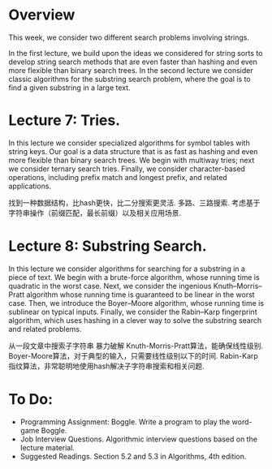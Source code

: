 # Overview
This week, we consider two different search problems involving strings. 

In the first lecture, we build upon the ideas we considered for string sorts to develop string search methods that are even faster than hashing and even more flexible than binary search trees. In the second lecture we consider classic algorithms for the substring search problem, where the goal is to find a given substring in a large text.

# Lecture 7: Tries. 
In this lecture we consider specialized algorithms for symbol tables with string keys. 
Our goal is a data structure that is as fast as hashing and even more flexible than binary search trees. 
We begin with multiway tries; 
next we consider ternary search tries.
Finally, we consider character-based operations, including prefix match and longest prefix, and related applications.

找到一种数据结构，比hash更快，比二分搜索更灵活.
多路、三路搜索.
考虑基于字符串操作（前缀匹配，最长前缀）以及相关应用场景.

# Lecture 8: Substring Search. 
In this lecture we consider algorithms for searching for a substring in a piece of text. 
We begin with a brute-force algorithm, whose running time is quadratic in the worst case.
Next, we consider the ingenious Knuth–Morris–Pratt algorithm whose running time is guaranteed to be linear in the worst case. 
Then, we introduce the Boyer–Moore algorithm, whose running time is sublinear on typical inputs. 
Finally, we consider the Rabin–Karp fingerprint algorithm, which uses hashing in a clever way to solve the substring search and related problems.

从一段文章中搜索子字符串
暴力破解
Knuth-Morris-Pratt算法，能确保线性级别.
Boyer-Moore算法，对于典型的输入，只需要线性级别以下的时间.
Rabin-Karp指纹算法，非常聪明地使用hash解决子字符串搜索和相关问题.

# To Do:
- Programming Assignment: Boggle. Write a program to play the word-game Boggle.
- Job Interview Questions. Algorithmic interview questions based on the lecture material.
- Suggested Readings. Section 5.2 and 5.3 in Algorithms, 4th edition.

